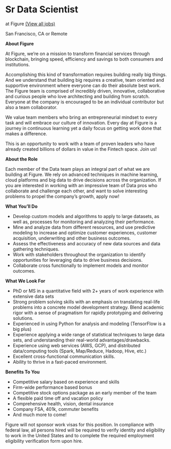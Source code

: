 
# Sr Data Scientist

at Figure [(View all jobs)](https://boards.greenhouse.io/figure)

San Francisco, CA or Remote

**About Figure**

At Figure, we’re on a mission to transform financial services through blockchain, bringing speed, efficiency and savings to both consumers and institutions.

Accomplishing this kind of transformation requires building really big things. And we understand that building big requires a creative, team oriented and supportive environment where everyone can do their absolute best work. The Figure team is comprised of incredibly driven, innovative, collaborative and curious people who love architecting and building from scratch. Everyone at the company is encouraged to be an individual contributor but also a team collaborator.

We value team members who bring an entrepreneurial mindset to every task and will embrace our culture of innovation. Every day at Figure is a journey in continuous learning yet a daily focus on getting work done that makes a difference.

This is an opportunity to work with a team of proven leaders who have already created billions of dollars in value in the Fintech space. Join us!

**About the Role**

Each member of the Data team plays an integral part of what we are building at Figure. We rely on advanced techniques in machine learning, cloud platforms and big data to drive decisions across the organization. If you are interested in working with an impressive team of Data pros who collaborate and challenge each other, and want to solve interesting problems to propel the company’s growth, apply now!

**What You’ll Do**

-   Develop custom models and algorithms to apply to large datasets, as well as, processes for monitoring and analyzing their performance.
-   Mine and analyze data from different resources, and use predictive modeling to increase and optimize customer experiences, customer acquisition, underwriting and other business outcomes.
-   Assess the effectiveness and accuracy of new data sources and data gathering techniques.
-   Work with stakeholders throughout the organization to identify opportunities for leveraging data to drive business decisions.
-   Collaborate cross functionally to implement models and monitor outcomes.

**What We Look For**

-   PhD or MS in a quantitative field with 2+ years of work experience with extensive data sets
-   Strong problem solving skills with an emphasis on translating real-life problems into a concrete model development strategy. Blend academic rigor with a sense of pragmatism for rapidly prototyping and delivering solutions.
-   Experienced in using Python for analysis and modeling (TensorFlow is a big plus)
-   Experience applying a wide range of statistical techniques to large data sets, and understanding their real-world advantages/drawbacks.
-   Experience using web services (AWS, GCP), and distributed data/computing tools (Spark, Map/Reduce, Hadoop, Hive, etc.)
-   Excellent cross-functional communication skills.
-   Ability to thrive in a fast-paced environment.

**Benefits To You**

-   Competitive salary based on experience and skills
-   Firm-wide performance based bonus
-   Competitive stock options package as an early member of the team
-   A flexible paid time off and vacation policy
-   Comprehensive health, vision, dental insurance
-   Company FSA, 401k, commuter benefits
-   And much more to come!

Figure will not sponsor work visas for this position. In compliance with federal law, all persons hired will be required to verify identity and eligibility to work in the United States and to complete the required employment eligibility verification form upon hire.
<!--stackedit_data:
eyJoaXN0b3J5IjpbLTEyNjMxOTk4NTVdfQ==
-->